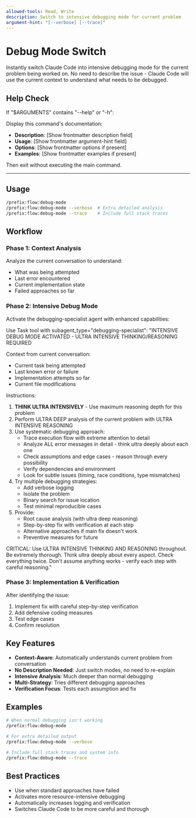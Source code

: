 ```yaml
---
allowed-tools: Read, Write
description: Switch to intensive debugging mode for current problem
argument-hint: "[--verbose] [--trace]"
---
```


# Debug Mode Switch

Instantly switch Claude Code into intensive debugging mode for the current problem being worked on. No need to describe the issue - Claude Code will use the current context to understand what needs to be debugged.

## Help Check

If "$ARGUMENTS" contains "--help" or "-h":

Display this command's documentation:

- **Description**: [Show frontmatter description field]
- **Usage**: [Show frontmatter argument-hint field]
- **Options**: [Show frontmatter options if present]
- **Examples**: [Show frontmatter examples if present]

Then exit without executing the main command.

---

## Usage

```bash
/prefix:flow:debug-mode
/prefix:flow:debug-mode --verbose  # Extra detailed analysis
/prefix:flow:debug-mode --trace    # Include full stack traces
```

## Workflow

### Phase 1: Context Analysis

Analyze the current conversation to understand:

- What was being attempted
- Last error encountered
- Current implementation state
- Failed approaches so far

### Phase 2: Intensive Debug Mode

Activate the debugging-specialist agent with enhanced capabilities:

Use Task tool with subagent_type="debugging-specialist":
"INTENSIVE DEBUG MODE ACTIVATED - ULTRA INTENSIVE THINKING/REASONING REQUIRED

Context from current conversation:

- Current task being attempted
- Last known error or failure
- Implementation attempts so far
- Current file modifications

Instructions:

1. **THINK ULTRA INTENSIVELY** - Use maximum reasoning depth for this problem
2. Perform ULTRA DEEP analysis of the current problem with ULTRA INTENSIVE REASONING
3. Use systematic debugging approach:
   - Trace execution flow with extreme attention to detail
   - Analyze ALL error messages in detail - think ultra deeply about each one
   - Check assumptions and edge cases - reason through every possibility
   - Verify dependencies and environment
   - Look for subtle issues (timing, race conditions, type mismatches)
4. Try multiple debugging strategies:
   - Add verbose logging
   - Isolate the problem
   - Binary search for issue location
   - Test minimal reproducible cases
5. Provide:
   - Root cause analysis (with ultra deep reasoning)
   - Step-by-step fix with verification at each step
   - Alternative approaches if main fix doesn't work
   - Preventive measures for future

CRITICAL: Use ULTRA INTENSIVE THINKING AND REASONING throughout. Be extremely thorough. Think ultra deeply about every aspect. Check everything twice. Don't assume anything works - verify each step with careful reasoning."

### Phase 3: Implementation & Verification

After identifying the issue:

1. Implement fix with careful step-by-step verification
2. Add defensive coding measures
3. Test edge cases
4. Confirm resolution

## Key Features

- **Context-Aware**: Automatically understands current problem from conversation
- **No Description Needed**: Just switch modes, no need to re-explain
- **Intensive Analysis**: Much deeper than normal debugging
- **Multi-Strategy**: Tries different debugging approaches
- **Verification Focus**: Tests each assumption and fix

## Examples

```bash
# When normal debugging isn't working
/prefix:flow:debug-mode

# For extra detailed output
/prefix:flow:debug-mode --verbose

# Include full stack traces and system info
/prefix:flow:debug-mode --trace
```

## Best Practices

- Use when standard approaches have failed
- Activates more resource-intensive debugging
- Automatically increases logging and verification
- Switches Claude Code to be more careful and thorough
